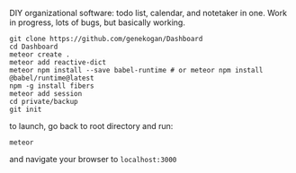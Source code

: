 DIY organizational software: todo list, calendar, and notetaker in one. Work in progress, lots of bugs, but basically working.

	git clone https://github.com/genekogan/Dashboard
	cd Dashboard
    meteor create .
    meteor add reactive-dict
    meteor npm install --save babel-runtime # or meteor npm install @babel/runtime@latest
	npm -g install fibers
    meteor add session
	cd private/backup
	git init


to launch, go back to root directory and run:

    meteor

and navigate your browser to `localhost:3000`
